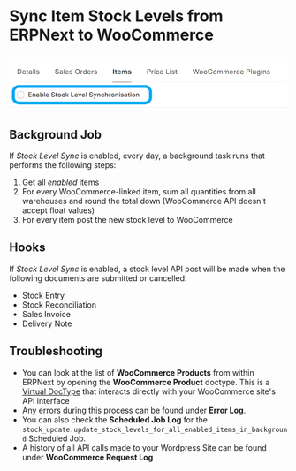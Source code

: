 # Sync Item Stock Levels from ERPNext to WooCommerce

![Sync item stock level](../images/item-stock-levels.png)

## Background Job

If *Stock Level Sync* is enabled, every day, a background task runs that performs the following steps:
1. Get all *enabled* items
2. For every WooCommerce-linked item, sum all quantities from all warehouses and round the total down (WooCommerce API doesn't accept float values)
3. For every item post the new stock level to WooCommerce

## Hooks

If *Stock Level Sync* is enabled, a stock level API post will be made when the following documents are submitted or cancelled:
- Stock Entry
- Stock Reconciliation
- Sales Invoice
- Delivery Note

## Troubleshooting
- You can look at the list of **WooCommerce Products** from within ERPNext by opening the **WooCommerce Product** doctype. This is a [Virtual DocType](https://frappeframework.com/docs/v15/user/en/basics/doctypes/virtual-doctype) that interacts directly with your WooCommerce site's API interface
- Any errors during this process can be found under **Error Log**.
- You can also check the **Scheduled Job Log** for the `stock_update.update_stock_levels_for_all_enabled_items_in_background` Scheduled Job.
- A history of all API calls made to your Wordpress Site can be found under **WooCommerce Request Log**

